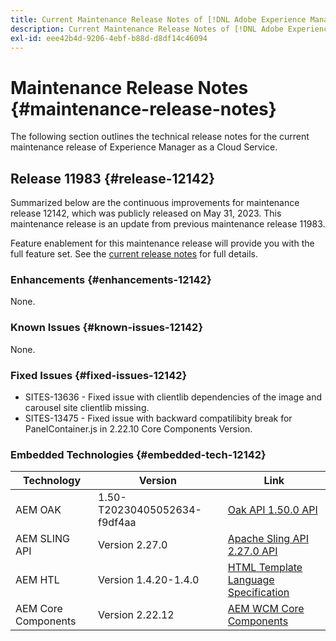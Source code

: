 ```yaml
---
title: Current Maintenance Release Notes of [!DNL Adobe Experience Manager] as a Cloud Service.
description: Current Maintenance Release Notes of [!DNL Adobe Experience Manager] as a Cloud Service.
exl-id: eee42b4d-9206-4ebf-b88d-d8df14c46094
---
```

# Maintenance Release Notes {#maintenance-release-notes}

The following section outlines the technical release notes for the current maintenance release of Experience Manager as a Cloud Service.

## Release 11983 {#release-12142}
 
Summarized below are the continuous improvements for maintenance release 12142, which was publicly released on May 31, 2023. This maintenance release is an update from previous maintenance release 11983.

Feature enablement for this maintenance release will provide you with the full feature set. See the [current release notes](/help/release-notes/release-notes-cloud/release-notes-current.md) for full details.

### Enhancements {#enhancements-12142}

None.

### Known Issues {#known-issues-12142}

None.

### Fixed Issues {#fixed-issues-12142}

- SITES-13636 - Fixed issue with clientlib dependencies of the image and carousel site clientlib missing.
- SITES-13475 - Fixed issue with backward compatilibity break for PanelContainer.js in 2.22.10 Core Components Version.

### Embedded Technologies {#embedded-tech-12142}

|Technology|Version|Link|
|---|---|---|
|AEM OAK |1.50-T20230405052634-f9df4aa|[Oak API 1.50.0 API](https://www.javadoc.io/doc/org.apache.jackrabbit/oak-api/1.50.0/index.html)| 
|AEM SLING API |Version 2.27.0 |[Apache Sling API 2.27.0 API](https://www.javadoc.io/doc/org.apache.sling/org.apache.sling.api/latest/index.html)|
|AEM HTL|Version 1.4.20-1.4.0 |[HTML Template Language Specification](https://github.com/adobe/htl-spec)|
|AEM Core Components|Version 2.22.12|[AEM WCM Core Components](https://github.com/adobe/aem-core-wcm-components)|
